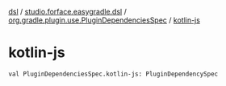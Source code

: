 [dsl](../../index.md) / [studio.forface.easygradle.dsl](../index.md) / [org.gradle.plugin.use.PluginDependenciesSpec](index.md) / [kotlin-js](./kotlin-js.md)

# kotlin-js

`val PluginDependenciesSpec.kotlin-js: PluginDependencySpec`